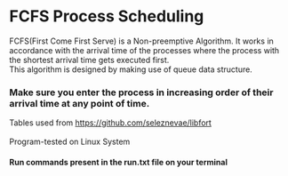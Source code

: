 # FCFS Process Scheduling

FCFS(First Come First Serve) is a Non-preemptive Algorithm. It works in accordance with the arrival time of the processes where the process with the shortest arrival time gets executed first.<br>
This algorithm is designed by making use of queue data structure.
### Make sure you enter the process in increasing order of their arrival time at any point of time.
Tables used from https://github.com/seleznevae/libfort
<br><br>Program-tested on Linux System<br>
#### Run commands present in the run.txt file on your terminal<br>

